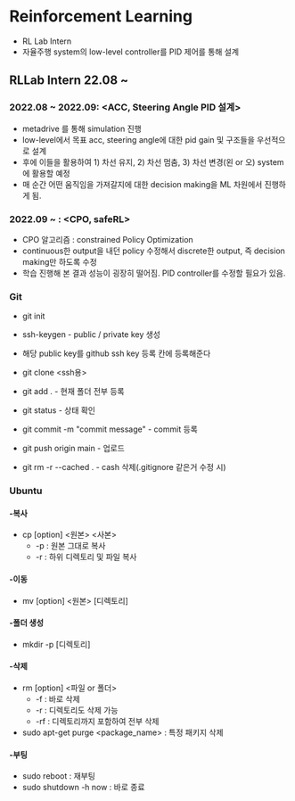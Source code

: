 # Reinforcement Learning
- RL Lab Intern
- 자율주행 system의 low-level controller를 PID 제어를 통해 설계

## RLLab Intern 22.08 ~
### 2022.08 ~ 2022.09: <ACC, Steering Angle PID 설계>
* metadrive 를 통해 simulation 진행
* low-level에서 목표 acc, steering angle에 대한 pid gain 및 구조들을 우선적으로 설계
* 후에 이들을 활용하여 1) 차선 유지, 2) 차선 멈춤, 3) 차선 변경(왼 or 오) system에 활용할 예정
* 매 순간 어떤 움직임을 가져갈지에 대한 decision making을 ML 차원에서 진행하게 됨.

### 2022.09 ~ : <CPO, safeRL>
* CPO 알고리즘 : constrained Policy Optimization
* continuous한 output을 내던 policy 수정해서 discrete한 output, 즉 decision making만 하도록 수정
* 학습 진행해 본 결과 성능이 굉장히 떨어짐. PID controller를 수정할 필요가 있음.

### Git  
* git init
* ssh-keygen - public / private key 생성
* 해당 public key를 github ssh key 등록 칸에 등록해준다
* git clone <ssh용>

* git add . - 현재 폴더 전부 등록  
* git status - 상태 확인  
* git commit -m "commit message" - commit 등록  
* git push origin main - 업로드  

* git rm -r --cached . - cash 삭제(.gitignore 같은거 수정 시)

### Ubuntu  
#### -복사
* cp [option] <원본> <사본>  
  * -p : 원본 그대로 복사  
  * -r : 하위 디렉토리 및 파일 복사  
  
#### -이동
* mv [option] <원본> [디렉토리]  

#### -폴더 생성
* mkdir -p [디렉토리]  

#### -삭제
* rm [option] <파일 or 폴더>  
  * -f : 바로 삭제
  * -r : 디렉토리도 삭제 가능
  * -rf : 디렉토리까지 포함하여 전부 삭제
* sudo apt-get purge <package_name> : 특정 패키지 삭제

#### -부팅
* sudo reboot : 재부팅
* sudo shutdown -h now : 바로 종료
